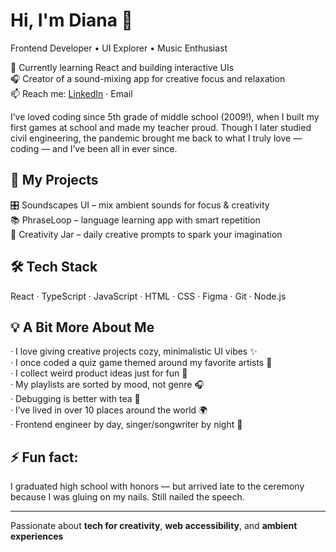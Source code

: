 # Hi, I'm Diana 👋  
Frontend Developer • UI Explorer • Music Enthusiast


🌱 Currently learning React and building interactive UIs  
🎧 Creator of a sound-mixing app for creative focus and relaxation  
📫 Reach me: [LinkedIn](https://www.linkedin.com/in/diana-shagiakhmetova/) · Email

I’ve loved coding since 5th grade of middle school (2009!), when I built my first games at school and made my teacher proud. Though I later studied civil engineering, the pandemic brought me back to what I truly love — coding — and I’ve been all in ever since.

## 🚀 My Projects
🎛️ Soundscapes UI – mix ambient sounds for focus & creativity  
📚 PhraseLoop – language learning app with smart repetition  
🎨 Creativity Jar – daily creative prompts to spark your imagination

## 🛠️ Tech Stack
React · TypeScript · JavaScript · HTML · CSS · Figma · Git · Node.js

## 💡 A Bit More About Me
· I love giving creative projects cozy, minimalistic UI vibes ✨  
· I once coded a quiz game themed around my favorite artists 🎵   
· I collect weird product ideas just for fun 🧠   
· My playlists are sorted by mood, not genre 🎧   
· Debugging is better with tea 🍵   
· I’ve lived in over 10 places around the world 🌍   
· Frontend engineer by day, singer/songwriter by night 🎤   

## ⚡ Fun fact: 
I graduated high school with honors — but arrived late to the ceremony because I was gluing on my nails. Still nailed the speech.

---

Passionate about **tech for creativity**, **web accessibility**, and **ambient experiences**
